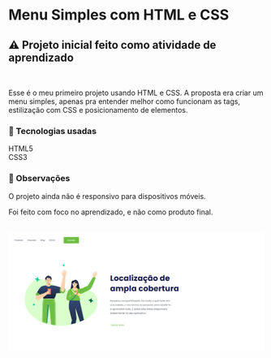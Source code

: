  <h1>Menu Simples com HTML e CSS</h1>
<h2>⚠️ Projeto inicial feito como atividade de aprendizado</h2>
<br>
<p>Esse é o meu primeiro projeto usando HTML e CSS. A proposta era criar um menu simples, apenas pra entender melhor como funcionam as tags, estilização com CSS e posicionamento de elementos.</p>
<h3>🔧 Tecnologias usadas</h3>
<p>HTML5 <br>
CSS3</p>
<h3>📱 Observações</h3>
<p>O projeto ainda não é responsivo para dispositivos móveis.</p>
<p>Foi feito com foco no aprendizado, e não como produto final.</p>
<br>
<img src="https://github.com/Kauayyxx/teste-css/blob/main/img/Captura%20de%20tela%202025-05-27%20213012.png?raw=true">

